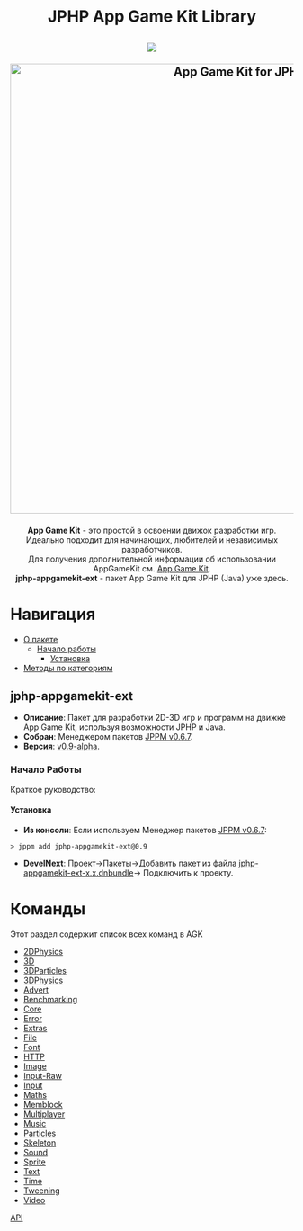 <h1 align="center">JPHP App Game Kit Library</h1>
<h2 align="center">

<img src="https://img.shields.io/badge/made%20by-FibonacciFox-blue.svg" >

<!--lint disable no-literal-urls-->
<p align="center">
  <a href="https://github.com/FibonacciFox/jphp-appgamekit-ext">
    <img
      alt="App Game Kit for JPHP"
      src="https://dl.dropboxusercontent.com/s/9tyzk5e4iaa9ay7/Game%20Engine.svg?dl=0"
      width="800"
    />
  </a>
</p>
 
</h2>

<p align="center">
<b>App Game Kit</b> - это простой в освоении движок разработки игр.<br> 
Идеально подходит для начинающих, любителей и независимых разработчиков.<br>
Для получения дополнительной информации об использовании AppGameKit см. <a href="https://www.appgamekit.com/">App Game Kit</a>.<br>
<b>jphp-appgamekit-ext</b> - пакет App Game Kit для JPHP (Java) уже здесь.
</p>

# Навигация

- [О пакете](#jphp-appgamekit-ext)
  - [Начало работы](#начало-работы)
    - [Установка](#установка)
- [Методы по категориям](#методы)

## jphp-appgamekit-ext

- **Описание**: Пакет для разработки 2D-3D игр и программ на движке App Game Kit, используя возможности JPHP и Java.
- **Собран**: Менеджером пакетов [JPPM v0.6.7](https://github.com/jphp-group/jphp/releases).
- **Версия**: [v0.9-alpha](https://github.com/FibonacciFox/jphp-appgamekit-ext).

### Начало Работы

Краткое руководство:

#### Установка

- **Из консоли**: Если используем Менеджер пакетов [JPPM v0.6.7](https://github.com/jphp-group/jphp/releases):

```console
> jppm add jphp-appgamekit-ext@0.9
```

- **DevelNext**: Проект->Пакеты->Добавить пакет из файла [jphp-appgamekit-ext-x.x.dnbundle](https://github.com/FibonacciFox/jphp-appgamekit-ext/releases)->
  Подключить к проекту.

# Команды
Этот раздел содержит список всех команд в AGK
- [2DPhysics]()
- [3D]()
- [3DParticles]()
- [3DPhysics]()
- [Advert]()
- [Benchmarking]()
- [Core]()
- [Error]()
- [Extras]()
- [File]()
- [Font]()
- [HTTP]()
- [Image]()
- [Input-Raw]()
- [Input]()
- [Maths]()
- [Memblock]()
- [Multiplayer]()
- [Music]()
- [Particles]()
- [Skeleton]()
- [Sound]()
- [Sprite]()
- [Text]()
- [Time]()
- [Tweening]()
- [Video]()

[API](/docs/classes/fibonaccifox/AppGameKit.md)
